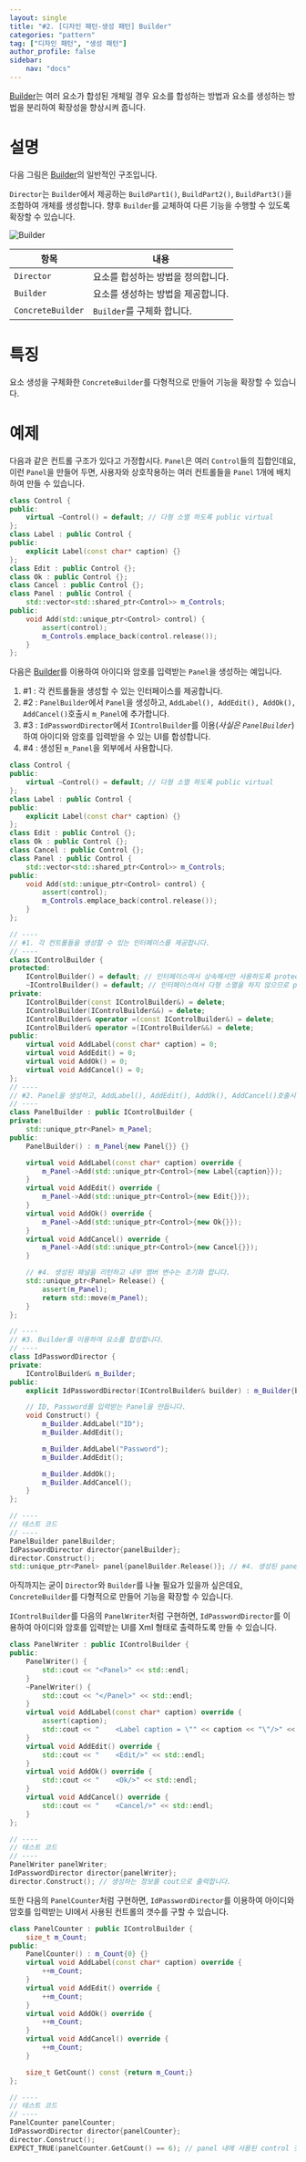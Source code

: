 ```yaml
---
layout: single
title: "#2. [디자인 패턴-생성 패턴] Builder"
categories: "pattern"
tag: ["디자인 패턴", "생성 패턴"]
author_profile: false
sidebar: 
    nav: "docs"
---
```


[Builder](https://tango1202.github.io/pattern/pattern-builder/)는 여러 요소가 합성된 개체일 경우 요소를 합성하는 방법과 요소를 생성하는 방법을 분리하여 확장성을 향상시켜 줍니다.

# 설명

다음 그림은 [Builder](https://tango1202.github.io/pattern/pattern-builder/)의 일반적인 구조입니다. 

`Director`는 `Builder`에서 제공하는 `BuildPart1()`, `BuildPart2()`, `BuildPart3()`을 조합하여 개체를 생성합니다. 향후 `Builder`를 교체하여 다른 기능을 수행할 수 있도록 확장할 수 있습니다.

![Builder](https://github.com/tango1202/tango1202.github.io/assets/133472501/48a5d651-fdec-4f77-9021-deb15a9a7586)


|항목|내용|
|--|--|
|`Director`|요소를 합성하는 방법을 정의합니다.|
|`Builder`|요소를 생성하는 방법을 제공합니다.|
|`ConcreteBuilder`|`Builder`를 구체화 합니다.|

# 특징

요소 생성을 구체화한 `ConcreteBuilder`를 다형적으로 만들어 기능을 확장할 수 있습니다.

# 예제

다음과 같은 컨트롤 구조가 있다고 가정합시다. `Panel`은 여러 `Control`들의 집합인데요, 이런 `Panel`을 만들어 두면, 사용자와 상호작용하는 여러 컨트롤들을 `Panel` 1개에 배치하여 만들 수 있습니다.

```cpp
class Control {
public:
    virtual ~Control() = default; // 다형 소멸 하도록 public virtual
};
class Label : public Control {
public:
    explicit Label(const char* caption) {}
};
class Edit : public Control {};
class Ok : public Control {};
class Cancel : public Control {};
class Panel : public Control {
    std::vector<std::shared_ptr<Control>> m_Controls;
public:
    void Add(std::unique_ptr<Control> control) {
        assert(control);
        m_Controls.emplace_back(control.release());
    }
};
```

다음은 [Builder](https://tango1202.github.io/pattern/pattern-builder/)를 이용하여 아이디와 암호를 입력받는 `Panel`을 생성하는 예입니다.

1. #1 : 각 컨트롤들을 생성할 수 있는 인터페이스를 제공합니다.
2. #2 : `PanelBuilder`에서 `Panel`을 생성하고, `AddLabel(), AddEdit(), AddOk(), AddCancel()`호출시 `m_Panel`에 추가합니다.
3. #3 : `IdPasswordDirector`에서 `IControlBuilder`를 이용(*사실은 `PanelBuilder`*)하여 아이디와 암호를 입력받을 수 있는 UI를 합성합니다.
4. #4 : 생성된 `m_Panel`을 외부에서 사용합니다.

```cpp
class Control {
public:
    virtual ~Control() = default; // 다형 소멸 하도록 public virtual
};
class Label : public Control {
public:
    explicit Label(const char* caption) {}
};
class Edit : public Control {};
class Ok : public Control {};
class Cancel : public Control {};
class Panel : public Control {
    std::vector<std::shared_ptr<Control>> m_Controls;
public:
    void Add(std::unique_ptr<Control> control) {
        assert(control);
        m_Controls.emplace_back(control.release());
    }
};

// ----
// #1. 각 컨트롤들을 생성할 수 있는 인터페이스를 제공합니다.
// ----
class IControlBuilder { 
protected:
    IControlBuilder() = default; // 인터페이스여서 상속해서만 사용하도록 protected
    ~IControlBuilder() = default; // 인터페이스여서 다형 소멸을 하지 않으므로 protected non-virtual
private:
    IControlBuilder(const IControlBuilder&) = delete;
    IControlBuilder(IControlBuilder&&) = delete;
    IControlBuilder& operator =(const IControlBuilder&) = delete;
    IControlBuilder& operator =(IControlBuilder&&) = delete;
public:
    virtual void AddLabel(const char* caption) = 0;
    virtual void AddEdit() = 0;
    virtual void AddOk() = 0;
    virtual void AddCancel() = 0;
};
// ----
// #2. Panel을 생성하고, AddLabel(), AddEdit(), AddOk(), AddCancel()호출시 m_Panel에 추가합니다.
// ----
class PanelBuilder : public IControlBuilder { 
private:
    std::unique_ptr<Panel> m_Panel;
public:
    PanelBuilder() : m_Panel{new Panel{}} {}

    virtual void AddLabel(const char* caption) override {
        m_Panel->Add(std::unique_ptr<Control>{new Label{caption}});
    }
    virtual void AddEdit() override {
        m_Panel->Add(std::unique_ptr<Control>{new Edit{}});
    }
    virtual void AddOk() override {
        m_Panel->Add(std::unique_ptr<Control>{new Ok{}});   
    }
    virtual void AddCancel() override {
        m_Panel->Add(std::unique_ptr<Control>{new Cancel{}});   
    }  

    // #4. 생성된 패널을 리턴하고 내부 멤버 변수는 초기화 합니다.
    std::unique_ptr<Panel> Release() {
        assert(m_Panel);
        return std::move(m_Panel);
    }  
};

// ----
// #3. Builder를 이용하여 요소를 합성합니다.
// ----
class IdPasswordDirector { 
private:
    IControlBuilder& m_Builder;
public:
    explicit IdPasswordDirector(IControlBuilder& builder) : m_Builder{builder} {}

    // ID, Password를 입력받는 Panel을 만듭니다.
    void Construct() {
        m_Builder.AddLabel("ID");
        m_Builder.AddEdit();

        m_Builder.AddLabel("Password");
        m_Builder.AddEdit();

        m_Builder.AddOk();
        m_Builder.AddCancel();
    }    
};  

// ----
// 테스트 코드
// ----   
PanelBuilder panelBuilder;
IdPasswordDirector director{panelBuilder};
director.Construct();
std::unique_ptr<Panel> panel{panelBuilder.Release()}; // #4. 생성된 panel을 구합니다.
```

아직까지는 굳이 `Director`와 `Builder`를 나눌 필요가 있을까 싶은데요, `ConcreteBuilder`를 다형적으로 만들어 기능을 확장할 수 있습니다.

`IControlBuilder`를 다음의 `PanelWriter`처럼 구현하면, `IdPasswordDirector`를 이용하여 아이디와 암호를 입력받는 UI를 Xml 형태로 출력하도록 만들 수 있습니다.

```cpp
class PanelWriter : public IControlBuilder {
public:
    PanelWriter() {
        std::cout << "<Panel>" << std::endl;
    }
    ~PanelWriter() {
        std::cout << "</Panel>" << std::endl;
    } 
    virtual void AddLabel(const char* caption) override {
        assert(caption);
        std::cout << "    <Label caption = \"" << caption << "\"/>" << std::endl; 
    }
    virtual void AddEdit() override {
        std::cout << "    <Edit/>" << std::endl;
    }
    virtual void AddOk() override {
        std::cout << "    <Ok/>" << std::endl;  
    }
    virtual void AddCancel() override {
        std::cout << "    <Cancel/>" << std::endl; 
    } 
};

// ----
// 테스트 코드
// ----           
PanelWriter panelWriter;
IdPasswordDirector director{panelWriter};
director.Construct(); // 생성하는 정보를 cout으로 출력합니다.
```

또한 다음의 `PanelCounter`처럼 구현하면, `IdPasswordDirector`를 이용하여 아이디와 암호를 입력받는 UI에서 사용된 컨트롤의 갯수를 구할 수 있습니다.

```cpp
class PanelCounter : public IControlBuilder {
    size_t m_Count;
public:
    PanelCounter() : m_Count{0} {}
    virtual void AddLabel(const char* caption) override {
        ++m_Count;
    }
    virtual void AddEdit() override {
        ++m_Count;
    }
    virtual void AddOk() override {
        ++m_Count;
    }
    virtual void AddCancel() override {
        ++m_Count;
    } 

    size_t GetCount() const {return m_Count;}
};

// ----
// 테스트 코드
// ----           
PanelCounter panelCounter;
IdPasswordDirector director{panelCounter};
director.Construct();
EXPECT_TRUE(panelCounter.GetCount() == 6); // panel 내에 사용된 control 갯수를 출력합니다.       
```








